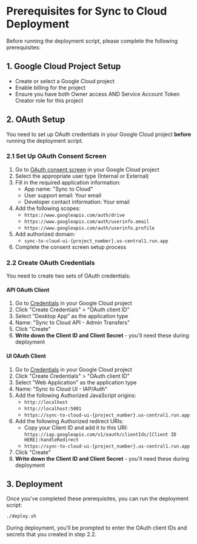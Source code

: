 # Prerequisites for Sync to Cloud Deployment

Before running the deployment script, please complete the following prerequisites:

## 1. Google Cloud Project Setup

- Create or select a Google Cloud project
- Enable billing for the project
- Ensure you have both Owner access AND Service Account Token Creator role for this project

## 2. OAuth Setup

You need to set up OAuth credentials in your Google Cloud project **before** running the deployment script.

### 2.1 Set Up OAuth Consent Screen

1. Go to [OAuth consent screen](https://console.cloud.google.com/apis/credentials/consent) in your Google Cloud project
2. Select the appropriate user type (Internal or External)
3. Fill in the required application information:
   - App name: "Sync to Cloud"
   - User support email: Your email
   - Developer contact information: Your email
4. Add the following scopes:
   - `https://www.googleapis.com/auth/drive`
   - `https://www.googleapis.com/auth/userinfo.email`
   - `https://www.googleapis.com/auth/userinfo.profile`
5. Add authorized domain:
   - `sync-to-cloud-ui-{project_number}.us-central1.run.app`
6. Complete the consent screen setup process

### 2.2 Create OAuth Credentials

You need to create two sets of OAuth credentials:

#### API OAuth Client

1. Go to [Credentials](https://console.cloud.google.com/apis/credentials) in your Google Cloud project
2. Click "Create Credentials" > "OAuth client ID"
3. Select "Desktop App" as the application type
4. Name: "Sync to Cloud API - Admin Transfers"
5. Click "Create"
6. **Write down the Client ID and Client Secret** - you'll need these during deployment

#### UI OAuth Client

1. Go to [Credentials](https://console.cloud.google.com/apis/credentials) in your Google Cloud project
2. Click "Create Credentials" > "OAuth client ID"
3. Select "Web Application" as the application type
4. Name: "Sync to Cloud UI - IAP/Auth"
5. Add the following Authorized JavaScript origins:
   - `http://localhost`
   - `http://localhost:5001`
   - `https://sync-to-cloud-ui-{project_number}.us-central1.run.app`
6. Add the following Authorized redirect URIs:
   - Copy your Client ID and add it to this URI: `https://iap.googleapis.com/v1/oauth/clientIds/[Client ID HERE]:handleRedirect`
   - `https://sync-to-cloud-ui-{project_number}.us-central1.run.app`
7. Click "Create"
8. **Write down the Client ID and Client Secret** - you'll need these during deployment

## 3. Deployment

Once you've completed these prerequisites, you can run the deployment script:

```bash
./deploy.sh
```

During deployment, you'll be prompted to enter the OAuth client IDs and secrets that you created in step 2.2.